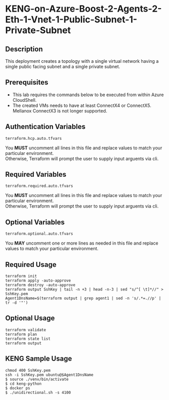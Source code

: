 # KENG-on-Azure-Boost-2-Agents-2-Eth-1-Vnet-1-Public-Subnet-1-Private-Subnet

## Description
This deployment creates a topology with a single virtual network having a single public facing subnet and a single private subnet.

## Prerequisites
* This lab requires the commands below to be executed from within Azure CloudShell.
* The created VMs needs to have at least ConnectX4 or ConnectX5. Mellanox ConnectX3 is not longer supported.

## Authentication Variables
```
terraform.hcp.auto.tfvars
```
You **MUST** uncomment all lines in this file and replace values to match your particular environment.  
Otherwise, Terraform will prompt the user to supply input arguents via cli.

## Required Variables
```
terraform.required.auto.tfvars
```
You **MUST** uncomment all lines in this file and replace values to match your particular environment.  
Otherwise, Terraform will prompt the user to supply input arguents via cli.

## Optional Variables
```
terraform.optional.auto.tfvars
```
You **MAY** uncomment one or more lines as needed in this file and replace values to match your particular environment.

## Required Usage
```
terraform init
terraform apply -auto-approve
terraform destroy -auto-approve
terraform output SshKey | tail -n +3 | head -n-3 | sed "s/^[ \t]*//" > SshKey.pem
Agent1DnsName=$(terraform output | grep agent1 | sed -n 's/.*=.//p' | tr -d '"')
```

## Optional Usage
```
terraform validate
terraform plan
terraform state list
terraform output
```

## KENG Sample Usage
```
chmod 400 SshKey.pem
ssh -i SshKey.pem ubuntu@$Agent1DnsName
$ source ./venv/bin/activate
$ cd keng-python
$ docker ps
$ ./unidirectional.sh -s 4100
 ```
